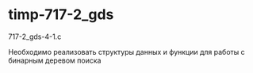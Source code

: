 # timp-717-2_gds

717-2_gds-4-1.c

Необходимо реализовать структуры данных и функции для работы с бинарным деревом поиска
